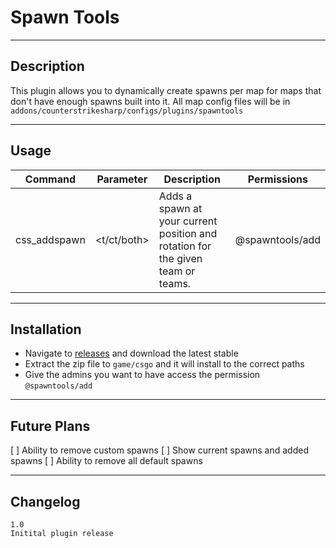 # Spawn Tools

---
## Description
This plugin allows you to dynamically create spawns per map for maps that don't have enough spawns built into it.
All map config files will be in `addons/counterstrikesharp/configs/plugins/spawntools`

---
## Usage
| Command      | Parameter   | Description                                                                     | Permissions     |
|--------------|-------------|---------------------------------------------------------------------------------|-----------------|
| css_addspawn | <t/ct/both> | Adds a spawn at your current position and rotation for the given team or teams. | @spawntools/add |

---
## Installation

* Navigate to [releases](https://github.com/justinnobledev/cs2-spawntools/releases) and download the latest stable
* Extract the zip file to `game/csgo` and it will install to the correct paths
* Give the admins you want to have access the permission `@spawntools/add`

---
## Future Plans
[ ] Ability to remove custom spawns
[ ] Show current spawns and added spawns
[ ] Ability to remove all default spawns

---
## Changelog
```
1.0
Initital plugin release
```